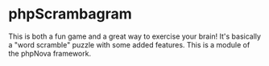 phpScrambagram
==============

This is both a fun game and a great way to exercise your brain!  It's basically a "word scramble" puzzle with some added features.  This is a module of the phpNova framework.